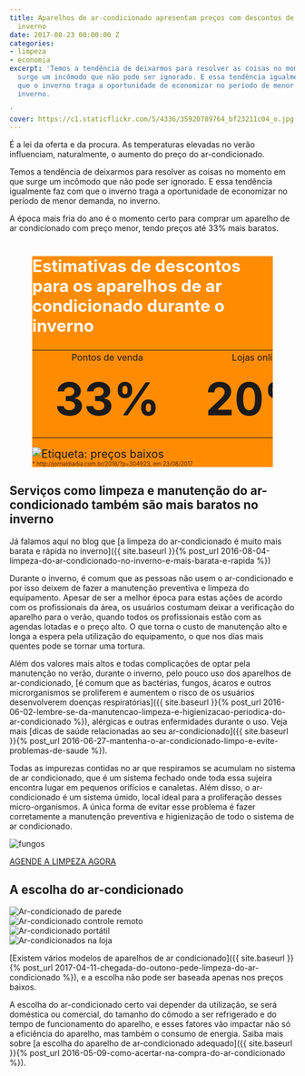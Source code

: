 ```yaml
---
title: Aparelhos de ar-condicionado apresentam preços com descontos de até 33% no
  inverno
date: 2017-08-23 00:00:00 Z
categories:
- limpeza
- economia
excerpt: 'Temos a tendência de deixarmos para resolver as coisas no momento em que
  surge um incômodo que não pode ser ignorado. E essa tendência igualmente faz com
  que o inverno traga a oportunidade de economizar no período de menor demanda, no
  inverno.

'
cover: https://c1.staticflickr.com/5/4336/35920789764_bf23211c04_o.jpg
---
```


É a lei da oferta e da procura. As temperaturas elevadas no verão influenciam, naturalmente, o aumento do preço do ar-condicionado.

Temos a tendência de deixarmos para resolver as coisas no momento em que surge um incômodo que não pode ser ignorado. E essa tendência igualmente faz com que o inverno traga a oportunidade de economizar no período de menor demanda, no inverno.

A época mais fria do ano é o momento certo para comprar um aparelho de ar condicionado com preço menor, tendo preços até 33% mais baratos.

<figure class="page-content" style="background-color:#ff8c00;font-size:1.4em;">
    <figcaption class="wrapper inner" style="color:#fff;">
        <h2>Estimativas de descontos para os aparelhos de ar condicionado durante o inverno</h2>
    </figcaption>
    <article class="wrapper inner grid">
        <table class="cell _2of3">
            <tbody>
                <tr style="text-align:center;">
                    <td>Pontos de venda</td>
                    <td>Lojas online</td>
                </tr>
                <tr style="font-size:5em;font-weight:bold;">
                    <td>33%</td>
                    <td>20%</td>
                </tr>
            </tbody>
        </table>
        <aside class="cell _1of3"><img src="{{ site.baseurl }}/img/posts/price-tag.png" alt="Etiqueta: preços baixos"></aside>
    </article>
    <footer class="wrapper inner"><small style="font-size:.5em;color:rgba(0,0,0,.7);">* http://jornaldiadia.com.br/2016/?p=304923, em 23/08/2017</small></footer>
</figure>

## Serviços como limpeza e manutenção do ar-condicionado também são mais baratos no inverno

Já falamos aqui no blog que [a limpeza do ar-condicionado é muito mais barata e rápida no inverno]({{ site.baseurl }}{% post_url 2016-08-04-limpeza-do-ar-condicionado-no-inverno-e-mais-barata-e-rapida %})

Durante o inverno, é comum que as pessoas não usem o ar-condicionado e por isso deixem de fazer a manutenção preventiva e limpeza do equipamento. Apesar de ser a melhor época para estas ações de acordo com os profissionais da área, os usuários costumam deixar a verificação do aparelho para o verão, quando todos os profissionais estão com as agendas lotadas e o preço alto. O que torna o custo de manutenção alto e longa a espera pela utilização do equipamento, o que nos dias mais quentes pode se tornar uma tortura.

Além dos valores mais altos e todas complicações de optar pela manutenção no verão, durante o inverno, pelo pouco uso dos aparelhos de ar-condicionado, [é comum que as bactérias, fungos, ácaros e outros microrganismos se proliferem e aumentem o risco de os usuários desenvolverem doenças respiratórias]({{ site.baseurl }}{% post_url 2016-06-02-lembre-se-da-manutencao-limpeza-e-higienizacao-periodica-do-ar-condicionado %}), alérgicas e outras enfermidades durante o uso. Veja mais [dicas de saúde relacionadas ao seu ar-condicionado]({{ site.baseurl }}{% post_url 2016-06-27-mantenha-o-ar-condicionado-limpo-e-evite-problemas-de-saude %}).

<div class="inner grid _center">
    <div class="cell _2of3">
        <p>Todas as impurezas contidas no ar que respiramos se acumulam no sistema de ar condicionado, que é um sistema fechado onde toda essa sujeira encontra lugar em pequenos orifícios e canaletas. Além disso, o ar-condicionado é um sistema úmido, local ideal para a proliferação desses micro-organismos. A única forma de evitar esse problema é fazer corretamente a manutenção preventiva e higienização de todo o sistema de ar condicionado.</p>
    </div>
    <div class="cell _1of3"><img src="https://c2.staticflickr.com/8/7388/27146501680_c6113c6494_o.jpg" alt="fungos"></div>
</div>

<aside class="page-content">
    <p class="grid _center"><a href="#contato" class="btn _big">AGENDE A LIMPEZA AGORA</a></p>
</aside>

## A escolha do ar-condicionado

<div class="inner grid _row _nowrap _center _justify">
    <div class="cell _shrink"><img src="https://c1.staticflickr.com/3/2894/33588595470_6752db0771_q.jpg" alt="Ar-condicionado de parede"></div>
    <div class="cell _shrink"><img src="https://c2.staticflickr.com/8/7643/27322791133_cb2e507e3f_q.jpg" alt="Ar-condicionado controle remoto"></div>
    <div class="cell _shrink"><img src="https://c2.staticflickr.com/4/3941/33973746065_971feb54c6_q.jpg" alt="Ar-condicionado portátil"></div>
    <div class="cell _shrink"><img src="https://c2.staticflickr.com/8/7741/28689692051_e31c5080d1_q.jpg" alt="Ar-condicionados na loja"></div>
</div>

[Existem vários modelos de aparelhos de ar condicionado]({{ site.baseurl }}{% post_url 2017-04-11-chegada-do-outono-pede-limpeza-do-ar-condicionado %}), e a escolha não pode ser baseada apenas nos preços baixos.

A escolha do ar-condicionado certo vai depender da utilização, se será doméstica ou comercial, do tamanho do cômodo a ser refrigerado e do tempo de funcionamento do aparelho, e esses fatores vão impactar não só a eficiência do aparelho, mas também o consumo de energia. Saiba mais sobre [a escolha do aparelho de ar-condicionado adequado]({{ site.baseurl }}{% post_url 2016-05-09-como-acertar-na-compra-do-ar-condicionado %}).
